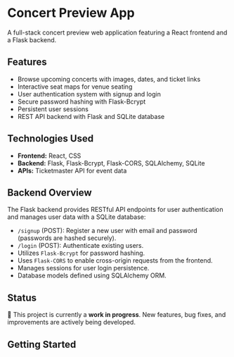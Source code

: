 # Concert Preview App

A full-stack concert preview web application featuring a React frontend and a Flask backend.

## Features

- Browse upcoming concerts with images, dates, and ticket links
- Interactive seat maps for venue seating
- User authentication system with signup and login
- Secure password hashing with Flask-Bcrypt
- Persistent user sessions
- REST API backend with Flask and SQLite database

## Technologies Used

- **Frontend:** React, CSS
- **Backend:** Flask, Flask-Bcrypt, Flask-CORS, SQLAlchemy, SQLite
- **APIs:** Ticketmaster API for event data

## Backend Overview

The Flask backend provides RESTful API endpoints for user authentication and manages user data with a SQLite database:

- `/signup` (POST): Register a new user with email and password (passwords are hashed securely).
- `/login` (POST): Authenticate existing users.
- Utilizes `Flask-Bcrypt` for password hashing.
- Uses `Flask-CORS` to enable cross-origin requests from the frontend.
- Manages sessions for user login persistence.
- Database models defined using SQLAlchemy ORM.

## Status

🚧 This project is currently a **work in progress**. New features, bug fixes, and improvements are actively being developed.

## Getting Started

